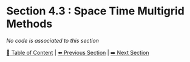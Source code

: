 # Section 4.3 : Space Time Multigrid Methods

_No code is associated to this section_

[:book: Table of Content](../README.md) | [:arrow_left: Previous Section](../sec4.2/README.md) | [:arrow_right: Next Section](../sec4.4/README.md)